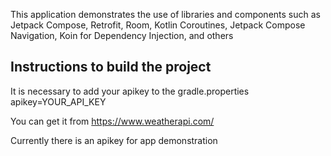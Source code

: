 This application demonstrates the use of libraries and components such as Jetpack Compose, Retrofit, Room, Kotlin Coroutines, Jetpack Compose Navigation, Koin for Dependency Injection, and others

## Instructions to build the project

It is necessary to add your apikey to the gradle.properties
apikey=YOUR_API_KEY

You can get it from https://www.weatherapi.com/

Currently there is an apikey for app demonstration
